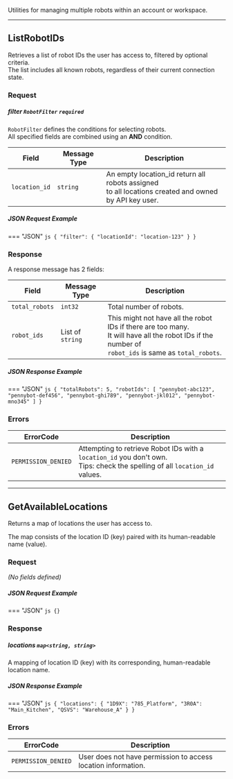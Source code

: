 Utilities for managing multiple robots within an account or workspace.

-----------
## ListRobotIDs
Retrieves a list of robot IDs the user has access to, filtered by optional criteria. <br />
The list includes all known robots, regardless of their current connection state. <br />

### Request
##### filter `RobotFilter` `required`
`RobotFilter` defines the conditions for selecting robots. <br/>
All specified fields are combined using an **AND** condition. 


| Field | Message Type | Description |
|------|------|-------------|
|`location_id`| `string`|An empty location_id return all robots assigned <br />to all locations created and owned by API key user.  |

##### JSON Request Example
=== "JSON"
    ```js
      {
        "filter": {
          "locationId": "location-123"
        }
      }
    ```

### Response
A response message has 2 fields: <br/>

| Field | Message Type | Description |
|------|------|-------------|
|`total_robots`| `int32`| Total number of robots. |
|`robot_ids`| List of `string` | This might not have all the robot IDs if there are too many.<br /> It will have all the robot IDs if the number of <br /> `robot_ids` is same as `total_robots`. |

##### JSON Response Example
=== "JSON"
    ```js
      {
        "totalRobots": 5,
        "robotIds": [
          "pennybot-abc123",
          "pennybot-def456",
          "pennybot-ghi789",
          "pennybot-jkl012",
          "pennybot-mno345"
        ]
      }
    ```

### Errors
| ErrorCode  | Description |
|------------|-------------|
| `PERMISSION_DENIED` | Attempting to retrieve Robot IDs with a `location_id` you don't own. <br /> Tips: check the spelling of all `location_id` values.|


-----------
## GetAvailableLocations

Returns a map of locations the user has access to.

The map consists of the location ID (key) paired with its human-readable name (value).

### Request

*(No fields defined)*

##### JSON Request Example
=== "JSON"
    ```js
      {}
    ```

### Response

##### locations `map<string, string>`
A mapping of location ID (key) with its corresponding, human-readable location name.

##### JSON Response Example
=== "JSON"
    ```js
      {
        "locations": {
          "1D9X": "785_Platform",
          "3R0A": "Main_Kitchen",
          "QSVS": "Warehouse_A"
        }
      }
    ```

### Errors
| ErrorCode  | Description |
|------------|-------------|
| `PERMISSION_DENIED` | User does not have permission to access location information. |
